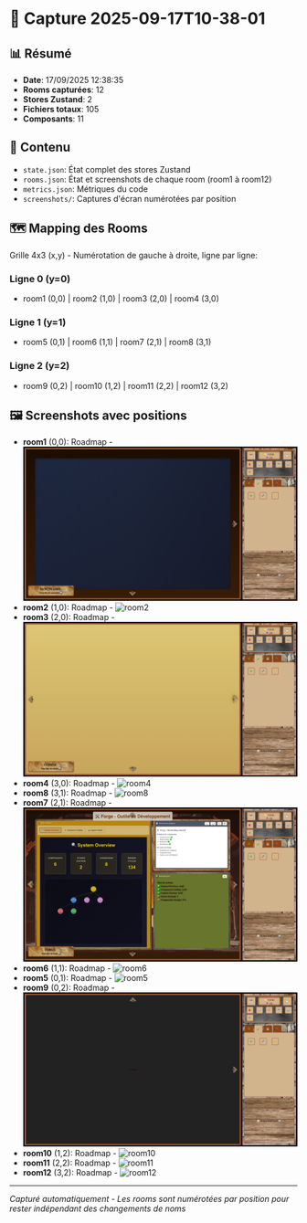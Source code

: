 # 📸 Capture 2025-09-17T10-38-01

## 📊 Résumé
- **Date**: 17/09/2025 12:38:35
- **Rooms capturées**: 12
- **Stores Zustand**: 2
- **Fichiers totaux**: 105
- **Composants**: 11

## 📁 Contenu
- `state.json`: État complet des stores Zustand
- `rooms.json`: État et screenshots de chaque room (room1 à room12)
- `metrics.json`: Métriques du code
- `screenshots/`: Captures d'écran numérotées par position

## 🗺️ Mapping des Rooms
Grille 4x3 (x,y) - Numérotation de gauche à droite, ligne par ligne:

### Ligne 0 (y=0)
- room1 (0,0) | room2 (1,0) | room3 (2,0) | room4 (3,0)

### Ligne 1 (y=1)
- room5 (0,1) | room6 (1,1) | room7 (2,1) | room8 (3,1)

### Ligne 2 (y=2)
- room9 (0,2) | room10 (1,2) | room11 (2,2) | room12 (3,2)

## 🖼️ Screenshots avec positions
- **room1** (0,0): Roadmap - ![room1](screenshots/room1.png)
- **room2** (1,0): Roadmap - ![room2](screenshots/room2.png)
- **room3** (2,0): Roadmap - ![room3](screenshots/room3.png)
- **room4** (3,0): Roadmap - ![room4](screenshots/room4.png)
- **room8** (3,1): Roadmap - ![room8](screenshots/room8.png)
- **room7** (2,1): Roadmap - ![room7](screenshots/room7.png)
- **room6** (1,1): Roadmap - ![room6](screenshots/room6.png)
- **room5** (0,1): Roadmap - ![room5](screenshots/room5.png)
- **room9** (0,2): Roadmap - ![room9](screenshots/room9.png)
- **room10** (1,2): Roadmap - ![room10](screenshots/room10.png)
- **room11** (2,2): Roadmap - ![room11](screenshots/room11.png)
- **room12** (3,2): Roadmap - ![room12](screenshots/room12.png)

---
*Capturé automatiquement - Les rooms sont numérotées par position pour rester indépendant des changements de noms*
